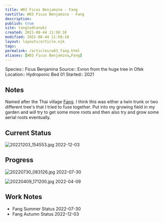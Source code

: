 ```yaml
---
title: W03 Ficus Benjamina - Fang
navtitle: W03 Ficus Benjamina - Fang
description: 
publish: true
site: tangledtanuki
created: 2021-08-44 11:58:18
modified: 2021-08-44 11:58:18
layout: layouts/article.njk
tags:
permalink: /articles/w03_fang.html
aliases: [W03 Ficus Benjamina,Fang]
---
```


Species:: Ficus Benjamina
Source:: Evron from the huge tree in Ofek
Location:: Hydroponic Bed 01
Started:: 2021 
## Notes

Named after the Thai village [Fang](https://en.wikipedia.org/wiki/Fang_(town)). I think this was either a twin trunk or two different tree's that I tried to fuse together. Put into my growing field in my garden and will try to get some more roots and then also try and grow some aerial roots eventually.
## Current Status

![20221203_154553.jpg](/img/20221203_154553.jpg)
2022-12-03
## Progress

![20220730_083126.jpg](/img/20220730_083126.jpg)
2022-07-30

![20220409_171200.jpg](/img/20220409_171200.jpg)
2022-04-09

## Work Notes

- Fang Summer Status 2022-07-30
- Fang Autumn Status 2022-12-03

